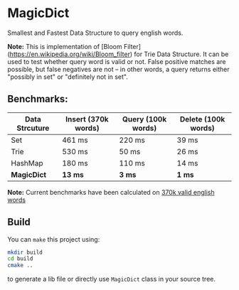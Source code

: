 # MagicDict
Smallest and Fastest Data Structure to query english words.

**Note:** This is implementation of [Bloom Filter]
(https://en.wikipedia.org/wiki/Bloom_filter) for Trie Data Structure.
It can be used to test whether query word is valid or not.
False positive matches are possible, but false negatives are not –
in other words, a query returns either "possibly in set" or "definitely
not in set".

## Benchmarks:

|Data Strcuture|Insert (370k words)|Query (100k words)| Delete (100k words)|
|--------------|-------------------|------------------|--------------------|
|     Set      |461 ms             |220 ms            |39 ms               |
|    Trie      |530 ms             |50 ms             |26 ms               |
|   HashMap    |180 ms             |110 ms            |14 ms               |
|**MagicDict** |**13 ms**          |**3 ms**          |**1 ms**            |

**Note:** Current benchmarks have been calculated on
[370k valid english words](https://github.com/dwyl/english-words/blob/master/words_alpha.txt)


## Build
You can `make` this project using:
```bash
mkdir build
cd build
cmake ..
```
to generate a lib file or directly use `MagicDict` class in your source
tree.